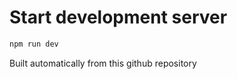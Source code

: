 # Start development server

```bash
npm run dev
```

Built automatically from this github repository
